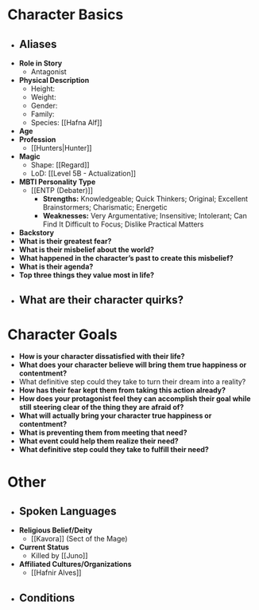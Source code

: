 # Character Basics
- **Aliases**
	- 
- **Role in Story**
	- Antagonist
- **Physical Description**
	- Height:
	- Weight:
	- Gender:
	- Family:
	- Species: [[Hafna Alf]]
- **Age**
- **Profession**
	- [[Hunters|Hunter]]
- **Magic**
	- Shape: [[Regard]]
	- LoD: [[Level 5B - Actualization]]
- **MBTI Personality Type**
	- [[ENTP (Debater)]]
		- **Strengths:** Knowledgeable; Quick Thinkers; Original; Excellent Brainstormers; Charismatic; Energetic
		- **Weaknesses:** Very Argumentative; Insensitive; Intolerant; Can Find It Difficult to Focus; Dislike Practical Matters
- **Backstory**
- **What is their greatest fear?**
- **What is their misbelief about the world?**
- **What happened in the character’s past to create this misbelief?**
- **What is their agenda?**
- **Top three things they value most in life?**
- **What are their character quirks?**
	- 
# Character Goals
- **How is your character dissatisfied with their life?**
- **What does your character believe will bring them true happiness or contentment?**
- What definitive step could they take to turn their dream into a reality?
- **How has their fear kept them from taking this action already?**
- **How does your protagonist feel they can accomplish their goal while still steering clear of the thing they are afraid of?**
- **What will actually bring your character true happiness or contentment?**
- **What is preventing them from meeting that need?**
- **What event could help them realize their need?**
- **What definitive step could they take to fulfill their need?**
# Other
- **Spoken Languages**
	- 
- **Religious Belief/Deity**
	- [[Kavora]] (Sect of the Mage)
- **Current Status**
	- Killed by [[Juno]]
- **Affiliated Cultures/Organizations**
	- [[Hafnir Alves]]
- **Conditions**
	- 